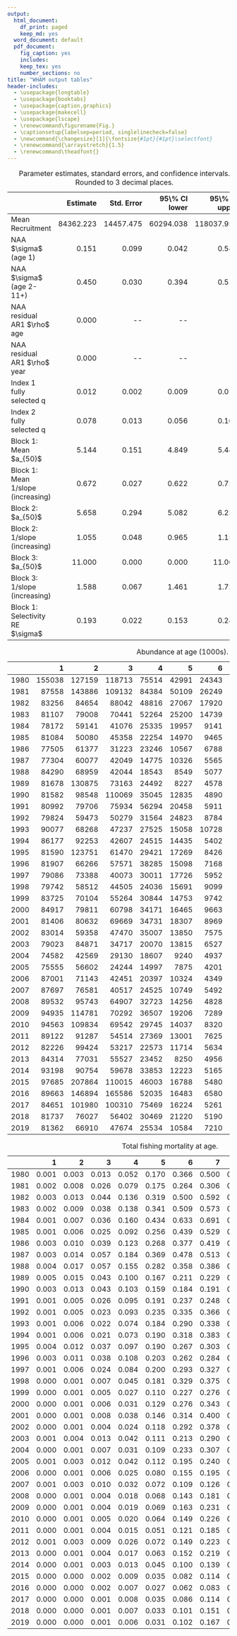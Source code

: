 ```yaml
---
output:
  html_document:
    df_print: paged
    keep_md: yes
  word_document: default
  pdf_document:
    fig_caption: yes
    includes:
    keep_tex: yes
    number_sections: no
title: "WHAM output tables"
header-includes:
  - \usepackage{longtable}
  - \usepackage{booktabs}
  - \usepackage{caption,graphics}
  - \usepackage{makecell}
  - \usepackage{lscape}
  - \renewcommand\figurename{Fig.}
  - \captionsetup{labelsep=period, singlelinecheck=false}
  - \newcommand{\changesize}[1]{\fontsize{#1pt}{#1pt}\selectfont}
  - \renewcommand{\arraystretch}{1.5}
  - \renewcommand\theadfont{}
---
```






<table class="table" style="margin-left: auto; margin-right: auto;">
<caption>Parameter estimates, standard errors, and confidence intervals. Rounded to 3 decimal places.</caption>
 <thead>
  <tr>
   <th style="text-align:left;">   </th>
   <th style="text-align:right;"> Estimate </th>
   <th style="text-align:right;"> Std. Error </th>
   <th style="text-align:right;"> 95\% CI lower </th>
   <th style="text-align:right;"> 95\% CI upper </th>
  </tr>
 </thead>
<tbody>
  <tr>
   <td style="text-align:left;"> Mean Recruitment </td>
   <td style="text-align:right;"> 84362.223 </td>
   <td style="text-align:right;"> 14457.475 </td>
   <td style="text-align:right;"> 60294.038 </td>
   <td style="text-align:right;"> 118037.951 </td>
  </tr>
  <tr>
   <td style="text-align:left;"> NAA $\sigma$ (age 1) </td>
   <td style="text-align:right;"> 0.151 </td>
   <td style="text-align:right;"> 0.099 </td>
   <td style="text-align:right;"> 0.042 </td>
   <td style="text-align:right;"> 0.545 </td>
  </tr>
  <tr>
   <td style="text-align:left;"> NAA $\sigma$ (age 2-11+) </td>
   <td style="text-align:right;"> 0.450 </td>
   <td style="text-align:right;"> 0.030 </td>
   <td style="text-align:right;"> 0.394 </td>
   <td style="text-align:right;"> 0.513 </td>
  </tr>
  <tr>
   <td style="text-align:left;"> NAA residual AR1 $\rho$ age </td>
   <td style="text-align:right;"> 0.000 </td>
   <td style="text-align:right;"> -- </td>
   <td style="text-align:right;"> -- </td>
   <td style="text-align:right;"> -- </td>
  </tr>
  <tr>
   <td style="text-align:left;"> NAA residual AR1 $\rho$ year </td>
   <td style="text-align:right;"> 0.000 </td>
   <td style="text-align:right;"> -- </td>
   <td style="text-align:right;"> -- </td>
   <td style="text-align:right;"> -- </td>
  </tr>
  <tr>
   <td style="text-align:left;"> Index 1 fully selected q </td>
   <td style="text-align:right;"> 0.012 </td>
   <td style="text-align:right;"> 0.002 </td>
   <td style="text-align:right;"> 0.009 </td>
   <td style="text-align:right;"> 0.016 </td>
  </tr>
  <tr>
   <td style="text-align:left;"> Index 2 fully selected q </td>
   <td style="text-align:right;"> 0.078 </td>
   <td style="text-align:right;"> 0.013 </td>
   <td style="text-align:right;"> 0.056 </td>
   <td style="text-align:right;"> 0.109 </td>
  </tr>
  <tr>
   <td style="text-align:left;"> Block 1: Mean $a_{50}$ </td>
   <td style="text-align:right;"> 5.144 </td>
   <td style="text-align:right;"> 0.151 </td>
   <td style="text-align:right;"> 4.849 </td>
   <td style="text-align:right;"> 5.441 </td>
  </tr>
  <tr>
   <td style="text-align:left;"> Block 1: Mean 1/slope (increasing) </td>
   <td style="text-align:right;"> 0.672 </td>
   <td style="text-align:right;"> 0.027 </td>
   <td style="text-align:right;"> 0.622 </td>
   <td style="text-align:right;"> 0.726 </td>
  </tr>
  <tr>
   <td style="text-align:left;"> Block 2: $a_{50}$ </td>
   <td style="text-align:right;"> 5.658 </td>
   <td style="text-align:right;"> 0.294 </td>
   <td style="text-align:right;"> 5.082 </td>
   <td style="text-align:right;"> 6.231 </td>
  </tr>
  <tr>
   <td style="text-align:left;"> Block 2: 1/slope (increasing) </td>
   <td style="text-align:right;"> 1.055 </td>
   <td style="text-align:right;"> 0.048 </td>
   <td style="text-align:right;"> 0.965 </td>
   <td style="text-align:right;"> 1.152 </td>
  </tr>
  <tr>
   <td style="text-align:left;"> Block 3: $a_{50}$ </td>
   <td style="text-align:right;"> 11.000 </td>
   <td style="text-align:right;"> 0.000 </td>
   <td style="text-align:right;"> 0.000 </td>
   <td style="text-align:right;"> 11.000 </td>
  </tr>
  <tr>
   <td style="text-align:left;"> Block 3: 1/slope (increasing) </td>
   <td style="text-align:right;"> 1.588 </td>
   <td style="text-align:right;"> 0.067 </td>
   <td style="text-align:right;"> 1.461 </td>
   <td style="text-align:right;"> 1.724 </td>
  </tr>
  <tr>
   <td style="text-align:left;"> Block 1: Selectivity RE $\sigma$ </td>
   <td style="text-align:right;"> 0.193 </td>
   <td style="text-align:right;"> 0.022 </td>
   <td style="text-align:right;"> 0.153 </td>
   <td style="text-align:right;"> 0.242 </td>
  </tr>
</tbody>
</table>

<table class="table" style="margin-left: auto; margin-right: auto;">
<caption>Abundance at age (1000s).</caption>
 <thead>
  <tr>
   <th style="text-align:left;">   </th>
   <th style="text-align:right;"> 1 </th>
   <th style="text-align:right;"> 2 </th>
   <th style="text-align:right;"> 3 </th>
   <th style="text-align:right;"> 4 </th>
   <th style="text-align:right;"> 5 </th>
   <th style="text-align:right;"> 6 </th>
   <th style="text-align:right;"> 7 </th>
   <th style="text-align:right;"> 8 </th>
   <th style="text-align:right;"> 9 </th>
   <th style="text-align:right;"> 10 </th>
   <th style="text-align:right;"> 11+ </th>
  </tr>
 </thead>
<tbody>
  <tr>
   <td style="text-align:left;"> 1980 </td>
   <td style="text-align:right;"> 155038 </td>
   <td style="text-align:right;"> 127159 </td>
   <td style="text-align:right;"> 118713 </td>
   <td style="text-align:right;"> 75514 </td>
   <td style="text-align:right;"> 42991 </td>
   <td style="text-align:right;"> 24343 </td>
   <td style="text-align:right;"> 15009 </td>
   <td style="text-align:right;"> 6763 </td>
   <td style="text-align:right;"> 3004 </td>
   <td style="text-align:right;"> 2974 </td>
   <td style="text-align:right;"> 2480 </td>
  </tr>
  <tr>
   <td style="text-align:left;"> 1981 </td>
   <td style="text-align:right;"> 87558 </td>
   <td style="text-align:right;"> 143886 </td>
   <td style="text-align:right;"> 109132 </td>
   <td style="text-align:right;"> 84384 </td>
   <td style="text-align:right;"> 50109 </td>
   <td style="text-align:right;"> 26249 </td>
   <td style="text-align:right;"> 13713 </td>
   <td style="text-align:right;"> 7524 </td>
   <td style="text-align:right;"> 3326 </td>
   <td style="text-align:right;"> 1560 </td>
   <td style="text-align:right;"> 1176 </td>
  </tr>
  <tr>
   <td style="text-align:left;"> 1982 </td>
   <td style="text-align:right;"> 83256 </td>
   <td style="text-align:right;"> 84654 </td>
   <td style="text-align:right;"> 88042 </td>
   <td style="text-align:right;"> 48816 </td>
   <td style="text-align:right;"> 27067 </td>
   <td style="text-align:right;"> 17920 </td>
   <td style="text-align:right;"> 10631 </td>
   <td style="text-align:right;"> 5163 </td>
   <td style="text-align:right;"> 3490 </td>
   <td style="text-align:right;"> 2023 </td>
   <td style="text-align:right;"> 944 </td>
  </tr>
  <tr>
   <td style="text-align:left;"> 1983 </td>
   <td style="text-align:right;"> 81107 </td>
   <td style="text-align:right;"> 79008 </td>
   <td style="text-align:right;"> 70441 </td>
   <td style="text-align:right;"> 52264 </td>
   <td style="text-align:right;"> 25200 </td>
   <td style="text-align:right;"> 14739 </td>
   <td style="text-align:right;"> 7746 </td>
   <td style="text-align:right;"> 4493 </td>
   <td style="text-align:right;"> 2415 </td>
   <td style="text-align:right;"> 2717 </td>
   <td style="text-align:right;"> 836 </td>
  </tr>
  <tr>
   <td style="text-align:left;"> 1984 </td>
   <td style="text-align:right;"> 78172 </td>
   <td style="text-align:right;"> 59141 </td>
   <td style="text-align:right;"> 41076 </td>
   <td style="text-align:right;"> 25335 </td>
   <td style="text-align:right;"> 19957 </td>
   <td style="text-align:right;"> 9141 </td>
   <td style="text-align:right;"> 5905 </td>
   <td style="text-align:right;"> 2432 </td>
   <td style="text-align:right;"> 1811 </td>
   <td style="text-align:right;"> 1392 </td>
   <td style="text-align:right;"> 816 </td>
  </tr>
  <tr>
   <td style="text-align:left;"> 1985 </td>
   <td style="text-align:right;"> 81084 </td>
   <td style="text-align:right;"> 50080 </td>
   <td style="text-align:right;"> 45358 </td>
   <td style="text-align:right;"> 22254 </td>
   <td style="text-align:right;"> 14970 </td>
   <td style="text-align:right;"> 9465 </td>
   <td style="text-align:right;"> 6123 </td>
   <td style="text-align:right;"> 3279 </td>
   <td style="text-align:right;"> 1531 </td>
   <td style="text-align:right;"> 1057 </td>
   <td style="text-align:right;"> 597 </td>
  </tr>
  <tr>
   <td style="text-align:left;"> 1986 </td>
   <td style="text-align:right;"> 77505 </td>
   <td style="text-align:right;"> 61377 </td>
   <td style="text-align:right;"> 31223 </td>
   <td style="text-align:right;"> 23246 </td>
   <td style="text-align:right;"> 10567 </td>
   <td style="text-align:right;"> 6788 </td>
   <td style="text-align:right;"> 4365 </td>
   <td style="text-align:right;"> 1969 </td>
   <td style="text-align:right;"> 1296 </td>
   <td style="text-align:right;"> 1184 </td>
   <td style="text-align:right;"> 389 </td>
  </tr>
  <tr>
   <td style="text-align:left;"> 1987 </td>
   <td style="text-align:right;"> 77304 </td>
   <td style="text-align:right;"> 60077 </td>
   <td style="text-align:right;"> 42049 </td>
   <td style="text-align:right;"> 14775 </td>
   <td style="text-align:right;"> 10326 </td>
   <td style="text-align:right;"> 5565 </td>
   <td style="text-align:right;"> 3068 </td>
   <td style="text-align:right;"> 1803 </td>
   <td style="text-align:right;"> 1227 </td>
   <td style="text-align:right;"> 962 </td>
   <td style="text-align:right;"> 334 </td>
  </tr>
  <tr>
   <td style="text-align:left;"> 1988 </td>
   <td style="text-align:right;"> 84290 </td>
   <td style="text-align:right;"> 68959 </td>
   <td style="text-align:right;"> 42044 </td>
   <td style="text-align:right;"> 18543 </td>
   <td style="text-align:right;"> 8549 </td>
   <td style="text-align:right;"> 5077 </td>
   <td style="text-align:right;"> 3110 </td>
   <td style="text-align:right;"> 1207 </td>
   <td style="text-align:right;"> 1060 </td>
   <td style="text-align:right;"> 1273 </td>
   <td style="text-align:right;"> 297 </td>
  </tr>
  <tr>
   <td style="text-align:left;"> 1989 </td>
   <td style="text-align:right;"> 81678 </td>
   <td style="text-align:right;"> 130875 </td>
   <td style="text-align:right;"> 73163 </td>
   <td style="text-align:right;"> 24492 </td>
   <td style="text-align:right;"> 8227 </td>
   <td style="text-align:right;"> 4578 </td>
   <td style="text-align:right;"> 3129 </td>
   <td style="text-align:right;"> 1535 </td>
   <td style="text-align:right;"> 1156 </td>
   <td style="text-align:right;"> 1146 </td>
   <td style="text-align:right;"> 409 </td>
  </tr>
  <tr>
   <td style="text-align:left;"> 1990 </td>
   <td style="text-align:right;"> 81582 </td>
   <td style="text-align:right;"> 98548 </td>
   <td style="text-align:right;"> 110069 </td>
   <td style="text-align:right;"> 35045 </td>
   <td style="text-align:right;"> 12835 </td>
   <td style="text-align:right;"> 4890 </td>
   <td style="text-align:right;"> 2940 </td>
   <td style="text-align:right;"> 1580 </td>
   <td style="text-align:right;"> 1270 </td>
   <td style="text-align:right;"> 995 </td>
   <td style="text-align:right;"> 501 </td>
  </tr>
  <tr>
   <td style="text-align:left;"> 1991 </td>
   <td style="text-align:right;"> 80992 </td>
   <td style="text-align:right;"> 79706 </td>
   <td style="text-align:right;"> 75934 </td>
   <td style="text-align:right;"> 56294 </td>
   <td style="text-align:right;"> 20458 </td>
   <td style="text-align:right;"> 5911 </td>
   <td style="text-align:right;"> 2330 </td>
   <td style="text-align:right;"> 1770 </td>
   <td style="text-align:right;"> 1279 </td>
   <td style="text-align:right;"> 1235 </td>
   <td style="text-align:right;"> 486 </td>
  </tr>
  <tr>
   <td style="text-align:left;"> 1992 </td>
   <td style="text-align:right;"> 79824 </td>
   <td style="text-align:right;"> 59473 </td>
   <td style="text-align:right;"> 50279 </td>
   <td style="text-align:right;"> 31564 </td>
   <td style="text-align:right;"> 24823 </td>
   <td style="text-align:right;"> 8784 </td>
   <td style="text-align:right;"> 3363 </td>
   <td style="text-align:right;"> 1494 </td>
   <td style="text-align:right;"> 1094 </td>
   <td style="text-align:right;"> 1029 </td>
   <td style="text-align:right;"> 435 </td>
  </tr>
  <tr>
   <td style="text-align:left;"> 1993 </td>
   <td style="text-align:right;"> 90077 </td>
   <td style="text-align:right;"> 68268 </td>
   <td style="text-align:right;"> 47237 </td>
   <td style="text-align:right;"> 27525 </td>
   <td style="text-align:right;"> 15058 </td>
   <td style="text-align:right;"> 10728 </td>
   <td style="text-align:right;"> 4103 </td>
   <td style="text-align:right;"> 1723 </td>
   <td style="text-align:right;"> 1318 </td>
   <td style="text-align:right;"> 1041 </td>
   <td style="text-align:right;"> 446 </td>
  </tr>
  <tr>
   <td style="text-align:left;"> 1994 </td>
   <td style="text-align:right;"> 86177 </td>
   <td style="text-align:right;"> 92253 </td>
   <td style="text-align:right;"> 42607 </td>
   <td style="text-align:right;"> 24515 </td>
   <td style="text-align:right;"> 14435 </td>
   <td style="text-align:right;"> 5402 </td>
   <td style="text-align:right;"> 3773 </td>
   <td style="text-align:right;"> 2071 </td>
   <td style="text-align:right;"> 1252 </td>
   <td style="text-align:right;"> 1091 </td>
   <td style="text-align:right;"> 420 </td>
  </tr>
  <tr>
   <td style="text-align:left;"> 1995 </td>
   <td style="text-align:right;"> 81590 </td>
   <td style="text-align:right;"> 123751 </td>
   <td style="text-align:right;"> 61470 </td>
   <td style="text-align:right;"> 29421 </td>
   <td style="text-align:right;"> 17269 </td>
   <td style="text-align:right;"> 8426 </td>
   <td style="text-align:right;"> 2726 </td>
   <td style="text-align:right;"> 1995 </td>
   <td style="text-align:right;"> 1283 </td>
   <td style="text-align:right;"> 1023 </td>
   <td style="text-align:right;"> 417 </td>
  </tr>
  <tr>
   <td style="text-align:left;"> 1996 </td>
   <td style="text-align:right;"> 81907 </td>
   <td style="text-align:right;"> 66266 </td>
   <td style="text-align:right;"> 57571 </td>
   <td style="text-align:right;"> 38285 </td>
   <td style="text-align:right;"> 15098 </td>
   <td style="text-align:right;"> 7168 </td>
   <td style="text-align:right;"> 2855 </td>
   <td style="text-align:right;"> 1723 </td>
   <td style="text-align:right;"> 1168 </td>
   <td style="text-align:right;"> 918 </td>
   <td style="text-align:right;"> 559 </td>
  </tr>
  <tr>
   <td style="text-align:left;"> 1997 </td>
   <td style="text-align:right;"> 79086 </td>
   <td style="text-align:right;"> 73388 </td>
   <td style="text-align:right;"> 40073 </td>
   <td style="text-align:right;"> 30011 </td>
   <td style="text-align:right;"> 17726 </td>
   <td style="text-align:right;"> 5952 </td>
   <td style="text-align:right;"> 2250 </td>
   <td style="text-align:right;"> 1406 </td>
   <td style="text-align:right;"> 917 </td>
   <td style="text-align:right;"> 927 </td>
   <td style="text-align:right;"> 335 </td>
  </tr>
  <tr>
   <td style="text-align:left;"> 1998 </td>
   <td style="text-align:right;"> 79742 </td>
   <td style="text-align:right;"> 58512 </td>
   <td style="text-align:right;"> 44505 </td>
   <td style="text-align:right;"> 24036 </td>
   <td style="text-align:right;"> 15691 </td>
   <td style="text-align:right;"> 9099 </td>
   <td style="text-align:right;"> 3220 </td>
   <td style="text-align:right;"> 1132 </td>
   <td style="text-align:right;"> 812 </td>
   <td style="text-align:right;"> 774 </td>
   <td style="text-align:right;"> 307 </td>
  </tr>
  <tr>
   <td style="text-align:left;"> 1999 </td>
   <td style="text-align:right;"> 83725 </td>
   <td style="text-align:right;"> 70104 </td>
   <td style="text-align:right;"> 55264 </td>
   <td style="text-align:right;"> 30844 </td>
   <td style="text-align:right;"> 14753 </td>
   <td style="text-align:right;"> 9742 </td>
   <td style="text-align:right;"> 4519 </td>
   <td style="text-align:right;"> 1496 </td>
   <td style="text-align:right;"> 1042 </td>
   <td style="text-align:right;"> 776 </td>
   <td style="text-align:right;"> 298 </td>
  </tr>
  <tr>
   <td style="text-align:left;"> 2000 </td>
   <td style="text-align:right;"> 84917 </td>
   <td style="text-align:right;"> 79811 </td>
   <td style="text-align:right;"> 60798 </td>
   <td style="text-align:right;"> 34171 </td>
   <td style="text-align:right;"> 16465 </td>
   <td style="text-align:right;"> 9663 </td>
   <td style="text-align:right;"> 5734 </td>
   <td style="text-align:right;"> 1831 </td>
   <td style="text-align:right;"> 979 </td>
   <td style="text-align:right;"> 934 </td>
   <td style="text-align:right;"> 296 </td>
  </tr>
  <tr>
   <td style="text-align:left;"> 2001 </td>
   <td style="text-align:right;"> 81406 </td>
   <td style="text-align:right;"> 80632 </td>
   <td style="text-align:right;"> 69669 </td>
   <td style="text-align:right;"> 34731 </td>
   <td style="text-align:right;"> 18307 </td>
   <td style="text-align:right;"> 8969 </td>
   <td style="text-align:right;"> 4532 </td>
   <td style="text-align:right;"> 2271 </td>
   <td style="text-align:right;"> 1183 </td>
   <td style="text-align:right;"> 872 </td>
   <td style="text-align:right;"> 390 </td>
  </tr>
  <tr>
   <td style="text-align:left;"> 2002 </td>
   <td style="text-align:right;"> 83014 </td>
   <td style="text-align:right;"> 59358 </td>
   <td style="text-align:right;"> 47470 </td>
   <td style="text-align:right;"> 35007 </td>
   <td style="text-align:right;"> 13850 </td>
   <td style="text-align:right;"> 7575 </td>
   <td style="text-align:right;"> 3867 </td>
   <td style="text-align:right;"> 1832 </td>
   <td style="text-align:right;"> 1130 </td>
   <td style="text-align:right;"> 840 </td>
   <td style="text-align:right;"> 372 </td>
  </tr>
  <tr>
   <td style="text-align:left;"> 2003 </td>
   <td style="text-align:right;"> 79023 </td>
   <td style="text-align:right;"> 84871 </td>
   <td style="text-align:right;"> 34717 </td>
   <td style="text-align:right;"> 20070 </td>
   <td style="text-align:right;"> 13815 </td>
   <td style="text-align:right;"> 6527 </td>
   <td style="text-align:right;"> 3227 </td>
   <td style="text-align:right;"> 1801 </td>
   <td style="text-align:right;"> 1205 </td>
   <td style="text-align:right;"> 797 </td>
   <td style="text-align:right;"> 333 </td>
  </tr>
  <tr>
   <td style="text-align:left;"> 2004 </td>
   <td style="text-align:right;"> 74582 </td>
   <td style="text-align:right;"> 42569 </td>
   <td style="text-align:right;"> 29130 </td>
   <td style="text-align:right;"> 18607 </td>
   <td style="text-align:right;"> 9240 </td>
   <td style="text-align:right;"> 4937 </td>
   <td style="text-align:right;"> 1886 </td>
   <td style="text-align:right;"> 1355 </td>
   <td style="text-align:right;"> 982 </td>
   <td style="text-align:right;"> 832 </td>
   <td style="text-align:right;"> 263 </td>
  </tr>
  <tr>
   <td style="text-align:left;"> 2005 </td>
   <td style="text-align:right;"> 75555 </td>
   <td style="text-align:right;"> 56602 </td>
   <td style="text-align:right;"> 24244 </td>
   <td style="text-align:right;"> 14997 </td>
   <td style="text-align:right;"> 7875 </td>
   <td style="text-align:right;"> 4201 </td>
   <td style="text-align:right;"> 1961 </td>
   <td style="text-align:right;"> 934 </td>
   <td style="text-align:right;"> 659 </td>
   <td style="text-align:right;"> 689 </td>
   <td style="text-align:right;"> 284 </td>
  </tr>
  <tr>
   <td style="text-align:left;"> 2006 </td>
   <td style="text-align:right;"> 87001 </td>
   <td style="text-align:right;"> 71143 </td>
   <td style="text-align:right;"> 42451 </td>
   <td style="text-align:right;"> 20397 </td>
   <td style="text-align:right;"> 10324 </td>
   <td style="text-align:right;"> 4349 </td>
   <td style="text-align:right;"> 2473 </td>
   <td style="text-align:right;"> 1027 </td>
   <td style="text-align:right;"> 791 </td>
   <td style="text-align:right;"> 682 </td>
   <td style="text-align:right;"> 293 </td>
  </tr>
  <tr>
   <td style="text-align:left;"> 2007 </td>
   <td style="text-align:right;"> 87697 </td>
   <td style="text-align:right;"> 76581 </td>
   <td style="text-align:right;"> 40517 </td>
   <td style="text-align:right;"> 24525 </td>
   <td style="text-align:right;"> 10749 </td>
   <td style="text-align:right;"> 5492 </td>
   <td style="text-align:right;"> 1940 </td>
   <td style="text-align:right;"> 1334 </td>
   <td style="text-align:right;"> 564 </td>
   <td style="text-align:right;"> 731 </td>
   <td style="text-align:right;"> 369 </td>
  </tr>
  <tr>
   <td style="text-align:left;"> 2008 </td>
   <td style="text-align:right;"> 89532 </td>
   <td style="text-align:right;"> 95743 </td>
   <td style="text-align:right;"> 64907 </td>
   <td style="text-align:right;"> 32723 </td>
   <td style="text-align:right;"> 14256 </td>
   <td style="text-align:right;"> 4828 </td>
   <td style="text-align:right;"> 2471 </td>
   <td style="text-align:right;"> 1101 </td>
   <td style="text-align:right;"> 957 </td>
   <td style="text-align:right;"> 390 </td>
   <td style="text-align:right;"> 447 </td>
  </tr>
  <tr>
   <td style="text-align:left;"> 2009 </td>
   <td style="text-align:right;"> 94935 </td>
   <td style="text-align:right;"> 114781 </td>
   <td style="text-align:right;"> 70292 </td>
   <td style="text-align:right;"> 36507 </td>
   <td style="text-align:right;"> 19206 </td>
   <td style="text-align:right;"> 7289 </td>
   <td style="text-align:right;"> 2532 </td>
   <td style="text-align:right;"> 1521 </td>
   <td style="text-align:right;"> 632 </td>
   <td style="text-align:right;"> 785 </td>
   <td style="text-align:right;"> 346 </td>
  </tr>
  <tr>
   <td style="text-align:left;"> 2010 </td>
   <td style="text-align:right;"> 94563 </td>
   <td style="text-align:right;"> 109834 </td>
   <td style="text-align:right;"> 69542 </td>
   <td style="text-align:right;"> 29745 </td>
   <td style="text-align:right;"> 14037 </td>
   <td style="text-align:right;"> 8320 </td>
   <td style="text-align:right;"> 3884 </td>
   <td style="text-align:right;"> 1355 </td>
   <td style="text-align:right;"> 1073 </td>
   <td style="text-align:right;"> 334 </td>
   <td style="text-align:right;"> 467 </td>
  </tr>
  <tr>
   <td style="text-align:left;"> 2011 </td>
   <td style="text-align:right;"> 89122 </td>
   <td style="text-align:right;"> 91287 </td>
   <td style="text-align:right;"> 54514 </td>
   <td style="text-align:right;"> 27369 </td>
   <td style="text-align:right;"> 13001 </td>
   <td style="text-align:right;"> 7625 </td>
   <td style="text-align:right;"> 5015 </td>
   <td style="text-align:right;"> 2497 </td>
   <td style="text-align:right;"> 931 </td>
   <td style="text-align:right;"> 957 </td>
   <td style="text-align:right;"> 327 </td>
  </tr>
  <tr>
   <td style="text-align:left;"> 2012 </td>
   <td style="text-align:right;"> 82226 </td>
   <td style="text-align:right;"> 99424 </td>
   <td style="text-align:right;"> 53217 </td>
   <td style="text-align:right;"> 22573 </td>
   <td style="text-align:right;"> 11714 </td>
   <td style="text-align:right;"> 5634 </td>
   <td style="text-align:right;"> 4076 </td>
   <td style="text-align:right;"> 2724 </td>
   <td style="text-align:right;"> 1520 </td>
   <td style="text-align:right;"> 974 </td>
   <td style="text-align:right;"> 356 </td>
  </tr>
  <tr>
   <td style="text-align:left;"> 2013 </td>
   <td style="text-align:right;"> 84314 </td>
   <td style="text-align:right;"> 77031 </td>
   <td style="text-align:right;"> 55527 </td>
   <td style="text-align:right;"> 23452 </td>
   <td style="text-align:right;"> 8250 </td>
   <td style="text-align:right;"> 4956 </td>
   <td style="text-align:right;"> 2657 </td>
   <td style="text-align:right;"> 1827 </td>
   <td style="text-align:right;"> 1443 </td>
   <td style="text-align:right;"> 1244 </td>
   <td style="text-align:right;"> 387 </td>
  </tr>
  <tr>
   <td style="text-align:left;"> 2014 </td>
   <td style="text-align:right;"> 93198 </td>
   <td style="text-align:right;"> 90754 </td>
   <td style="text-align:right;"> 59678 </td>
   <td style="text-align:right;"> 33853 </td>
   <td style="text-align:right;"> 12223 </td>
   <td style="text-align:right;"> 5165 </td>
   <td style="text-align:right;"> 4377 </td>
   <td style="text-align:right;"> 1464 </td>
   <td style="text-align:right;"> 1411 </td>
   <td style="text-align:right;"> 1204 </td>
   <td style="text-align:right;"> 620 </td>
  </tr>
  <tr>
   <td style="text-align:left;"> 2015 </td>
   <td style="text-align:right;"> 97685 </td>
   <td style="text-align:right;"> 207864 </td>
   <td style="text-align:right;"> 110015 </td>
   <td style="text-align:right;"> 46003 </td>
   <td style="text-align:right;"> 16788 </td>
   <td style="text-align:right;"> 5480 </td>
   <td style="text-align:right;"> 2874 </td>
   <td style="text-align:right;"> 2678 </td>
   <td style="text-align:right;"> 1287 </td>
   <td style="text-align:right;"> 1372 </td>
   <td style="text-align:right;"> 943 </td>
  </tr>
  <tr>
   <td style="text-align:left;"> 2016 </td>
   <td style="text-align:right;"> 89663 </td>
   <td style="text-align:right;"> 146894 </td>
   <td style="text-align:right;"> 165586 </td>
   <td style="text-align:right;"> 52035 </td>
   <td style="text-align:right;"> 16483 </td>
   <td style="text-align:right;"> 6580 </td>
   <td style="text-align:right;"> 3026 </td>
   <td style="text-align:right;"> 1694 </td>
   <td style="text-align:right;"> 2057 </td>
   <td style="text-align:right;"> 1389 </td>
   <td style="text-align:right;"> 1198 </td>
  </tr>
  <tr>
   <td style="text-align:left;"> 2017 </td>
   <td style="text-align:right;"> 84651 </td>
   <td style="text-align:right;"> 101980 </td>
   <td style="text-align:right;"> 100310 </td>
   <td style="text-align:right;"> 75469 </td>
   <td style="text-align:right;"> 16224 </td>
   <td style="text-align:right;"> 5261 </td>
   <td style="text-align:right;"> 2469 </td>
   <td style="text-align:right;"> 1421 </td>
   <td style="text-align:right;"> 957 </td>
   <td style="text-align:right;"> 1513 </td>
   <td style="text-align:right;"> 833 </td>
  </tr>
  <tr>
   <td style="text-align:left;"> 2018 </td>
   <td style="text-align:right;"> 81737 </td>
   <td style="text-align:right;"> 76027 </td>
   <td style="text-align:right;"> 56402 </td>
   <td style="text-align:right;"> 30469 </td>
   <td style="text-align:right;"> 21220 </td>
   <td style="text-align:right;"> 5190 </td>
   <td style="text-align:right;"> 2139 </td>
   <td style="text-align:right;"> 1160 </td>
   <td style="text-align:right;"> 847 </td>
   <td style="text-align:right;"> 610 </td>
   <td style="text-align:right;"> 903 </td>
  </tr>
  <tr>
   <td style="text-align:left;"> 2019 </td>
   <td style="text-align:right;"> 81362 </td>
   <td style="text-align:right;"> 66910 </td>
   <td style="text-align:right;"> 47674 </td>
   <td style="text-align:right;"> 25534 </td>
   <td style="text-align:right;"> 10584 </td>
   <td style="text-align:right;"> 7210 </td>
   <td style="text-align:right;"> 2303 </td>
   <td style="text-align:right;"> 999 </td>
   <td style="text-align:right;"> 558 </td>
   <td style="text-align:right;"> 683 </td>
   <td style="text-align:right;"> 465 </td>
  </tr>
</tbody>
</table>

<table class="table" style="margin-left: auto; margin-right: auto;">
<caption>Total fishing mortality at age.</caption>
 <thead>
  <tr>
   <th style="text-align:left;">   </th>
   <th style="text-align:right;"> 1 </th>
   <th style="text-align:right;"> 2 </th>
   <th style="text-align:right;"> 3 </th>
   <th style="text-align:right;"> 4 </th>
   <th style="text-align:right;"> 5 </th>
   <th style="text-align:right;"> 6 </th>
   <th style="text-align:right;"> 7 </th>
   <th style="text-align:right;"> 8 </th>
   <th style="text-align:right;"> 9 </th>
   <th style="text-align:right;"> 10 </th>
   <th style="text-align:right;"> 11+ </th>
  </tr>
 </thead>
<tbody>
  <tr>
   <td style="text-align:left;"> 1980 </td>
   <td style="text-align:right;"> 0.001 </td>
   <td style="text-align:right;"> 0.003 </td>
   <td style="text-align:right;"> 0.013 </td>
   <td style="text-align:right;"> 0.052 </td>
   <td style="text-align:right;"> 0.170 </td>
   <td style="text-align:right;"> 0.366 </td>
   <td style="text-align:right;"> 0.500 </td>
   <td style="text-align:right;"> 0.547 </td>
   <td style="text-align:right;"> 0.560 </td>
   <td style="text-align:right;"> 0.563 </td>
   <td style="text-align:right;"> 0.563 </td>
  </tr>
  <tr>
   <td style="text-align:left;"> 1981 </td>
   <td style="text-align:right;"> 0.002 </td>
   <td style="text-align:right;"> 0.008 </td>
   <td style="text-align:right;"> 0.026 </td>
   <td style="text-align:right;"> 0.079 </td>
   <td style="text-align:right;"> 0.175 </td>
   <td style="text-align:right;"> 0.264 </td>
   <td style="text-align:right;"> 0.306 </td>
   <td style="text-align:right;"> 0.321 </td>
   <td style="text-align:right;"> 0.325 </td>
   <td style="text-align:right;"> 0.326 </td>
   <td style="text-align:right;"> 0.326 </td>
  </tr>
  <tr>
   <td style="text-align:left;"> 1982 </td>
   <td style="text-align:right;"> 0.003 </td>
   <td style="text-align:right;"> 0.013 </td>
   <td style="text-align:right;"> 0.044 </td>
   <td style="text-align:right;"> 0.136 </td>
   <td style="text-align:right;"> 0.319 </td>
   <td style="text-align:right;"> 0.500 </td>
   <td style="text-align:right;"> 0.592 </td>
   <td style="text-align:right;"> 0.623 </td>
   <td style="text-align:right;"> 0.632 </td>
   <td style="text-align:right;"> 0.635 </td>
   <td style="text-align:right;"> 0.635 </td>
  </tr>
  <tr>
   <td style="text-align:left;"> 1983 </td>
   <td style="text-align:right;"> 0.002 </td>
   <td style="text-align:right;"> 0.009 </td>
   <td style="text-align:right;"> 0.038 </td>
   <td style="text-align:right;"> 0.138 </td>
   <td style="text-align:right;"> 0.341 </td>
   <td style="text-align:right;"> 0.509 </td>
   <td style="text-align:right;"> 0.573 </td>
   <td style="text-align:right;"> 0.590 </td>
   <td style="text-align:right;"> 0.594 </td>
   <td style="text-align:right;"> 0.595 </td>
   <td style="text-align:right;"> 0.595 </td>
  </tr>
  <tr>
   <td style="text-align:left;"> 1984 </td>
   <td style="text-align:right;"> 0.001 </td>
   <td style="text-align:right;"> 0.007 </td>
   <td style="text-align:right;"> 0.036 </td>
   <td style="text-align:right;"> 0.160 </td>
   <td style="text-align:right;"> 0.434 </td>
   <td style="text-align:right;"> 0.633 </td>
   <td style="text-align:right;"> 0.691 </td>
   <td style="text-align:right;"> 0.703 </td>
   <td style="text-align:right;"> 0.705 </td>
   <td style="text-align:right;"> 0.706 </td>
   <td style="text-align:right;"> 0.706 </td>
  </tr>
  <tr>
   <td style="text-align:left;"> 1985 </td>
   <td style="text-align:right;"> 0.001 </td>
   <td style="text-align:right;"> 0.006 </td>
   <td style="text-align:right;"> 0.025 </td>
   <td style="text-align:right;"> 0.092 </td>
   <td style="text-align:right;"> 0.256 </td>
   <td style="text-align:right;"> 0.439 </td>
   <td style="text-align:right;"> 0.529 </td>
   <td style="text-align:right;"> 0.556 </td>
   <td style="text-align:right;"> 0.562 </td>
   <td style="text-align:right;"> 0.564 </td>
   <td style="text-align:right;"> 0.564 </td>
  </tr>
  <tr>
   <td style="text-align:left;"> 1986 </td>
   <td style="text-align:right;"> 0.003 </td>
   <td style="text-align:right;"> 0.010 </td>
   <td style="text-align:right;"> 0.039 </td>
   <td style="text-align:right;"> 0.123 </td>
   <td style="text-align:right;"> 0.268 </td>
   <td style="text-align:right;"> 0.377 </td>
   <td style="text-align:right;"> 0.419 </td>
   <td style="text-align:right;"> 0.431 </td>
   <td style="text-align:right;"> 0.434 </td>
   <td style="text-align:right;"> 0.434 </td>
   <td style="text-align:right;"> 0.435 </td>
  </tr>
  <tr>
   <td style="text-align:left;"> 1987 </td>
   <td style="text-align:right;"> 0.003 </td>
   <td style="text-align:right;"> 0.014 </td>
   <td style="text-align:right;"> 0.057 </td>
   <td style="text-align:right;"> 0.184 </td>
   <td style="text-align:right;"> 0.369 </td>
   <td style="text-align:right;"> 0.478 </td>
   <td style="text-align:right;"> 0.513 </td>
   <td style="text-align:right;"> 0.521 </td>
   <td style="text-align:right;"> 0.523 </td>
   <td style="text-align:right;"> 0.524 </td>
   <td style="text-align:right;"> 0.524 </td>
  </tr>
  <tr>
   <td style="text-align:left;"> 1988 </td>
   <td style="text-align:right;"> 0.004 </td>
   <td style="text-align:right;"> 0.017 </td>
   <td style="text-align:right;"> 0.057 </td>
   <td style="text-align:right;"> 0.155 </td>
   <td style="text-align:right;"> 0.282 </td>
   <td style="text-align:right;"> 0.358 </td>
   <td style="text-align:right;"> 0.386 </td>
   <td style="text-align:right;"> 0.393 </td>
   <td style="text-align:right;"> 0.396 </td>
   <td style="text-align:right;"> 0.396 </td>
   <td style="text-align:right;"> 0.396 </td>
  </tr>
  <tr>
   <td style="text-align:left;"> 1989 </td>
   <td style="text-align:right;"> 0.005 </td>
   <td style="text-align:right;"> 0.015 </td>
   <td style="text-align:right;"> 0.043 </td>
   <td style="text-align:right;"> 0.100 </td>
   <td style="text-align:right;"> 0.167 </td>
   <td style="text-align:right;"> 0.211 </td>
   <td style="text-align:right;"> 0.229 </td>
   <td style="text-align:right;"> 0.235 </td>
   <td style="text-align:right;"> 0.237 </td>
   <td style="text-align:right;"> 0.238 </td>
   <td style="text-align:right;"> 0.238 </td>
  </tr>
  <tr>
   <td style="text-align:left;"> 1990 </td>
   <td style="text-align:right;"> 0.003 </td>
   <td style="text-align:right;"> 0.013 </td>
   <td style="text-align:right;"> 0.043 </td>
   <td style="text-align:right;"> 0.103 </td>
   <td style="text-align:right;"> 0.159 </td>
   <td style="text-align:right;"> 0.184 </td>
   <td style="text-align:right;"> 0.191 </td>
   <td style="text-align:right;"> 0.193 </td>
   <td style="text-align:right;"> 0.194 </td>
   <td style="text-align:right;"> 0.194 </td>
   <td style="text-align:right;"> 0.194 </td>
  </tr>
  <tr>
   <td style="text-align:left;"> 1991 </td>
   <td style="text-align:right;"> 0.001 </td>
   <td style="text-align:right;"> 0.005 </td>
   <td style="text-align:right;"> 0.026 </td>
   <td style="text-align:right;"> 0.095 </td>
   <td style="text-align:right;"> 0.191 </td>
   <td style="text-align:right;"> 0.237 </td>
   <td style="text-align:right;"> 0.248 </td>
   <td style="text-align:right;"> 0.250 </td>
   <td style="text-align:right;"> 0.251 </td>
   <td style="text-align:right;"> 0.251 </td>
   <td style="text-align:right;"> 0.251 </td>
  </tr>
  <tr>
   <td style="text-align:left;"> 1992 </td>
   <td style="text-align:right;"> 0.001 </td>
   <td style="text-align:right;"> 0.005 </td>
   <td style="text-align:right;"> 0.023 </td>
   <td style="text-align:right;"> 0.093 </td>
   <td style="text-align:right;"> 0.235 </td>
   <td style="text-align:right;"> 0.335 </td>
   <td style="text-align:right;"> 0.366 </td>
   <td style="text-align:right;"> 0.372 </td>
   <td style="text-align:right;"> 0.374 </td>
   <td style="text-align:right;"> 0.374 </td>
   <td style="text-align:right;"> 0.374 </td>
  </tr>
  <tr>
   <td style="text-align:left;"> 1993 </td>
   <td style="text-align:right;"> 0.001 </td>
   <td style="text-align:right;"> 0.006 </td>
   <td style="text-align:right;"> 0.022 </td>
   <td style="text-align:right;"> 0.074 </td>
   <td style="text-align:right;"> 0.184 </td>
   <td style="text-align:right;"> 0.290 </td>
   <td style="text-align:right;"> 0.338 </td>
   <td style="text-align:right;"> 0.353 </td>
   <td style="text-align:right;"> 0.357 </td>
   <td style="text-align:right;"> 0.358 </td>
   <td style="text-align:right;"> 0.358 </td>
  </tr>
  <tr>
   <td style="text-align:left;"> 1994 </td>
   <td style="text-align:right;"> 0.001 </td>
   <td style="text-align:right;"> 0.006 </td>
   <td style="text-align:right;"> 0.021 </td>
   <td style="text-align:right;"> 0.073 </td>
   <td style="text-align:right;"> 0.190 </td>
   <td style="text-align:right;"> 0.318 </td>
   <td style="text-align:right;"> 0.383 </td>
   <td style="text-align:right;"> 0.404 </td>
   <td style="text-align:right;"> 0.409 </td>
   <td style="text-align:right;"> 0.411 </td>
   <td style="text-align:right;"> 0.411 </td>
  </tr>
  <tr>
   <td style="text-align:left;"> 1995 </td>
   <td style="text-align:right;"> 0.004 </td>
   <td style="text-align:right;"> 0.012 </td>
   <td style="text-align:right;"> 0.037 </td>
   <td style="text-align:right;"> 0.097 </td>
   <td style="text-align:right;"> 0.190 </td>
   <td style="text-align:right;"> 0.267 </td>
   <td style="text-align:right;"> 0.303 </td>
   <td style="text-align:right;"> 0.316 </td>
   <td style="text-align:right;"> 0.320 </td>
   <td style="text-align:right;"> 0.322 </td>
   <td style="text-align:right;"> 0.322 </td>
  </tr>
  <tr>
   <td style="text-align:left;"> 1996 </td>
   <td style="text-align:right;"> 0.003 </td>
   <td style="text-align:right;"> 0.011 </td>
   <td style="text-align:right;"> 0.038 </td>
   <td style="text-align:right;"> 0.108 </td>
   <td style="text-align:right;"> 0.203 </td>
   <td style="text-align:right;"> 0.262 </td>
   <td style="text-align:right;"> 0.284 </td>
   <td style="text-align:right;"> 0.290 </td>
   <td style="text-align:right;"> 0.291 </td>
   <td style="text-align:right;"> 0.292 </td>
   <td style="text-align:right;"> 0.292 </td>
  </tr>
  <tr>
   <td style="text-align:left;"> 1997 </td>
   <td style="text-align:right;"> 0.001 </td>
   <td style="text-align:right;"> 0.006 </td>
   <td style="text-align:right;"> 0.024 </td>
   <td style="text-align:right;"> 0.084 </td>
   <td style="text-align:right;"> 0.200 </td>
   <td style="text-align:right;"> 0.293 </td>
   <td style="text-align:right;"> 0.327 </td>
   <td style="text-align:right;"> 0.336 </td>
   <td style="text-align:right;"> 0.338 </td>
   <td style="text-align:right;"> 0.338 </td>
   <td style="text-align:right;"> 0.338 </td>
  </tr>
  <tr>
   <td style="text-align:left;"> 1998 </td>
   <td style="text-align:right;"> 0.000 </td>
   <td style="text-align:right;"> 0.001 </td>
   <td style="text-align:right;"> 0.007 </td>
   <td style="text-align:right;"> 0.045 </td>
   <td style="text-align:right;"> 0.181 </td>
   <td style="text-align:right;"> 0.329 </td>
   <td style="text-align:right;"> 0.375 </td>
   <td style="text-align:right;"> 0.383 </td>
   <td style="text-align:right;"> 0.384 </td>
   <td style="text-align:right;"> 0.384 </td>
   <td style="text-align:right;"> 0.384 </td>
  </tr>
  <tr>
   <td style="text-align:left;"> 1999 </td>
   <td style="text-align:right;"> 0.000 </td>
   <td style="text-align:right;"> 0.001 </td>
   <td style="text-align:right;"> 0.005 </td>
   <td style="text-align:right;"> 0.027 </td>
   <td style="text-align:right;"> 0.110 </td>
   <td style="text-align:right;"> 0.227 </td>
   <td style="text-align:right;"> 0.276 </td>
   <td style="text-align:right;"> 0.286 </td>
   <td style="text-align:right;"> 0.288 </td>
   <td style="text-align:right;"> 0.288 </td>
   <td style="text-align:right;"> 0.288 </td>
  </tr>
  <tr>
   <td style="text-align:left;"> 2000 </td>
   <td style="text-align:right;"> 0.000 </td>
   <td style="text-align:right;"> 0.001 </td>
   <td style="text-align:right;"> 0.006 </td>
   <td style="text-align:right;"> 0.031 </td>
   <td style="text-align:right;"> 0.129 </td>
   <td style="text-align:right;"> 0.276 </td>
   <td style="text-align:right;"> 0.343 </td>
   <td style="text-align:right;"> 0.357 </td>
   <td style="text-align:right;"> 0.360 </td>
   <td style="text-align:right;"> 0.360 </td>
   <td style="text-align:right;"> 0.361 </td>
  </tr>
  <tr>
   <td style="text-align:left;"> 2001 </td>
   <td style="text-align:right;"> 0.000 </td>
   <td style="text-align:right;"> 0.001 </td>
   <td style="text-align:right;"> 0.008 </td>
   <td style="text-align:right;"> 0.038 </td>
   <td style="text-align:right;"> 0.146 </td>
   <td style="text-align:right;"> 0.314 </td>
   <td style="text-align:right;"> 0.400 </td>
   <td style="text-align:right;"> 0.421 </td>
   <td style="text-align:right;"> 0.426 </td>
   <td style="text-align:right;"> 0.427 </td>
   <td style="text-align:right;"> 0.427 </td>
  </tr>
  <tr>
   <td style="text-align:left;"> 2002 </td>
   <td style="text-align:right;"> 0.000 </td>
   <td style="text-align:right;"> 0.001 </td>
   <td style="text-align:right;"> 0.004 </td>
   <td style="text-align:right;"> 0.024 </td>
   <td style="text-align:right;"> 0.118 </td>
   <td style="text-align:right;"> 0.292 </td>
   <td style="text-align:right;"> 0.378 </td>
   <td style="text-align:right;"> 0.396 </td>
   <td style="text-align:right;"> 0.398 </td>
   <td style="text-align:right;"> 0.399 </td>
   <td style="text-align:right;"> 0.399 </td>
  </tr>
  <tr>
   <td style="text-align:left;"> 2003 </td>
   <td style="text-align:right;"> 0.001 </td>
   <td style="text-align:right;"> 0.004 </td>
   <td style="text-align:right;"> 0.013 </td>
   <td style="text-align:right;"> 0.042 </td>
   <td style="text-align:right;"> 0.111 </td>
   <td style="text-align:right;"> 0.213 </td>
   <td style="text-align:right;"> 0.290 </td>
   <td style="text-align:right;"> 0.323 </td>
   <td style="text-align:right;"> 0.334 </td>
   <td style="text-align:right;"> 0.337 </td>
   <td style="text-align:right;"> 0.338 </td>
  </tr>
  <tr>
   <td style="text-align:left;"> 2004 </td>
   <td style="text-align:right;"> 0.000 </td>
   <td style="text-align:right;"> 0.001 </td>
   <td style="text-align:right;"> 0.007 </td>
   <td style="text-align:right;"> 0.031 </td>
   <td style="text-align:right;"> 0.109 </td>
   <td style="text-align:right;"> 0.233 </td>
   <td style="text-align:right;"> 0.307 </td>
   <td style="text-align:right;"> 0.329 </td>
   <td style="text-align:right;"> 0.334 </td>
   <td style="text-align:right;"> 0.335 </td>
   <td style="text-align:right;"> 0.335 </td>
  </tr>
  <tr>
   <td style="text-align:left;"> 2005 </td>
   <td style="text-align:right;"> 0.001 </td>
   <td style="text-align:right;"> 0.003 </td>
   <td style="text-align:right;"> 0.012 </td>
   <td style="text-align:right;"> 0.042 </td>
   <td style="text-align:right;"> 0.112 </td>
   <td style="text-align:right;"> 0.195 </td>
   <td style="text-align:right;"> 0.240 </td>
   <td style="text-align:right;"> 0.255 </td>
   <td style="text-align:right;"> 0.260 </td>
   <td style="text-align:right;"> 0.261 </td>
   <td style="text-align:right;"> 0.261 </td>
  </tr>
  <tr>
   <td style="text-align:left;"> 2006 </td>
   <td style="text-align:right;"> 0.000 </td>
   <td style="text-align:right;"> 0.001 </td>
   <td style="text-align:right;"> 0.006 </td>
   <td style="text-align:right;"> 0.025 </td>
   <td style="text-align:right;"> 0.080 </td>
   <td style="text-align:right;"> 0.155 </td>
   <td style="text-align:right;"> 0.195 </td>
   <td style="text-align:right;"> 0.206 </td>
   <td style="text-align:right;"> 0.209 </td>
   <td style="text-align:right;"> 0.210 </td>
   <td style="text-align:right;"> 0.210 </td>
  </tr>
  <tr>
   <td style="text-align:left;"> 2007 </td>
   <td style="text-align:right;"> 0.001 </td>
   <td style="text-align:right;"> 0.003 </td>
   <td style="text-align:right;"> 0.010 </td>
   <td style="text-align:right;"> 0.032 </td>
   <td style="text-align:right;"> 0.072 </td>
   <td style="text-align:right;"> 0.109 </td>
   <td style="text-align:right;"> 0.126 </td>
   <td style="text-align:right;"> 0.131 </td>
   <td style="text-align:right;"> 0.133 </td>
   <td style="text-align:right;"> 0.133 </td>
   <td style="text-align:right;"> 0.133 </td>
  </tr>
  <tr>
   <td style="text-align:left;"> 2008 </td>
   <td style="text-align:right;"> 0.000 </td>
   <td style="text-align:right;"> 0.001 </td>
   <td style="text-align:right;"> 0.004 </td>
   <td style="text-align:right;"> 0.018 </td>
   <td style="text-align:right;"> 0.068 </td>
   <td style="text-align:right;"> 0.143 </td>
   <td style="text-align:right;"> 0.181 </td>
   <td style="text-align:right;"> 0.191 </td>
   <td style="text-align:right;"> 0.193 </td>
   <td style="text-align:right;"> 0.194 </td>
   <td style="text-align:right;"> 0.194 </td>
  </tr>
  <tr>
   <td style="text-align:left;"> 2009 </td>
   <td style="text-align:right;"> 0.000 </td>
   <td style="text-align:right;"> 0.001 </td>
   <td style="text-align:right;"> 0.004 </td>
   <td style="text-align:right;"> 0.019 </td>
   <td style="text-align:right;"> 0.069 </td>
   <td style="text-align:right;"> 0.163 </td>
   <td style="text-align:right;"> 0.231 </td>
   <td style="text-align:right;"> 0.255 </td>
   <td style="text-align:right;"> 0.261 </td>
   <td style="text-align:right;"> 0.262 </td>
   <td style="text-align:right;"> 0.262 </td>
  </tr>
  <tr>
   <td style="text-align:left;"> 2010 </td>
   <td style="text-align:right;"> 0.000 </td>
   <td style="text-align:right;"> 0.001 </td>
   <td style="text-align:right;"> 0.005 </td>
   <td style="text-align:right;"> 0.020 </td>
   <td style="text-align:right;"> 0.064 </td>
   <td style="text-align:right;"> 0.149 </td>
   <td style="text-align:right;"> 0.226 </td>
   <td style="text-align:right;"> 0.261 </td>
   <td style="text-align:right;"> 0.271 </td>
   <td style="text-align:right;"> 0.274 </td>
   <td style="text-align:right;"> 0.275 </td>
  </tr>
  <tr>
   <td style="text-align:left;"> 2011 </td>
   <td style="text-align:right;"> 0.000 </td>
   <td style="text-align:right;"> 0.001 </td>
   <td style="text-align:right;"> 0.004 </td>
   <td style="text-align:right;"> 0.015 </td>
   <td style="text-align:right;"> 0.051 </td>
   <td style="text-align:right;"> 0.121 </td>
   <td style="text-align:right;"> 0.185 </td>
   <td style="text-align:right;"> 0.213 </td>
   <td style="text-align:right;"> 0.222 </td>
   <td style="text-align:right;"> 0.224 </td>
   <td style="text-align:right;"> 0.224 </td>
  </tr>
  <tr>
   <td style="text-align:left;"> 2012 </td>
   <td style="text-align:right;"> 0.001 </td>
   <td style="text-align:right;"> 0.003 </td>
   <td style="text-align:right;"> 0.009 </td>
   <td style="text-align:right;"> 0.026 </td>
   <td style="text-align:right;"> 0.072 </td>
   <td style="text-align:right;"> 0.149 </td>
   <td style="text-align:right;"> 0.223 </td>
   <td style="text-align:right;"> 0.262 </td>
   <td style="text-align:right;"> 0.277 </td>
   <td style="text-align:right;"> 0.282 </td>
   <td style="text-align:right;"> 0.283 </td>
  </tr>
  <tr>
   <td style="text-align:left;"> 2013 </td>
   <td style="text-align:right;"> 0.000 </td>
   <td style="text-align:right;"> 0.001 </td>
   <td style="text-align:right;"> 0.004 </td>
   <td style="text-align:right;"> 0.017 </td>
   <td style="text-align:right;"> 0.063 </td>
   <td style="text-align:right;"> 0.152 </td>
   <td style="text-align:right;"> 0.219 </td>
   <td style="text-align:right;"> 0.242 </td>
   <td style="text-align:right;"> 0.248 </td>
   <td style="text-align:right;"> 0.249 </td>
   <td style="text-align:right;"> 0.249 </td>
  </tr>
  <tr>
   <td style="text-align:left;"> 2014 </td>
   <td style="text-align:right;"> 0.000 </td>
   <td style="text-align:right;"> 0.001 </td>
   <td style="text-align:right;"> 0.003 </td>
   <td style="text-align:right;"> 0.013 </td>
   <td style="text-align:right;"> 0.045 </td>
   <td style="text-align:right;"> 0.100 </td>
   <td style="text-align:right;"> 0.139 </td>
   <td style="text-align:right;"> 0.152 </td>
   <td style="text-align:right;"> 0.155 </td>
   <td style="text-align:right;"> 0.156 </td>
   <td style="text-align:right;"> 0.156 </td>
  </tr>
  <tr>
   <td style="text-align:left;"> 2015 </td>
   <td style="text-align:right;"> 0.000 </td>
   <td style="text-align:right;"> 0.000 </td>
   <td style="text-align:right;"> 0.002 </td>
   <td style="text-align:right;"> 0.009 </td>
   <td style="text-align:right;"> 0.035 </td>
   <td style="text-align:right;"> 0.082 </td>
   <td style="text-align:right;"> 0.114 </td>
   <td style="text-align:right;"> 0.124 </td>
   <td style="text-align:right;"> 0.126 </td>
   <td style="text-align:right;"> 0.127 </td>
   <td style="text-align:right;"> 0.127 </td>
  </tr>
  <tr>
   <td style="text-align:left;"> 2016 </td>
   <td style="text-align:right;"> 0.000 </td>
   <td style="text-align:right;"> 0.000 </td>
   <td style="text-align:right;"> 0.002 </td>
   <td style="text-align:right;"> 0.007 </td>
   <td style="text-align:right;"> 0.027 </td>
   <td style="text-align:right;"> 0.062 </td>
   <td style="text-align:right;"> 0.083 </td>
   <td style="text-align:right;"> 0.089 </td>
   <td style="text-align:right;"> 0.091 </td>
   <td style="text-align:right;"> 0.091 </td>
   <td style="text-align:right;"> 0.091 </td>
  </tr>
  <tr>
   <td style="text-align:left;"> 2017 </td>
   <td style="text-align:right;"> 0.000 </td>
   <td style="text-align:right;"> 0.000 </td>
   <td style="text-align:right;"> 0.001 </td>
   <td style="text-align:right;"> 0.008 </td>
   <td style="text-align:right;"> 0.035 </td>
   <td style="text-align:right;"> 0.086 </td>
   <td style="text-align:right;"> 0.114 </td>
   <td style="text-align:right;"> 0.121 </td>
   <td style="text-align:right;"> 0.122 </td>
   <td style="text-align:right;"> 0.122 </td>
   <td style="text-align:right;"> 0.122 </td>
  </tr>
  <tr>
   <td style="text-align:left;"> 2018 </td>
   <td style="text-align:right;"> 0.000 </td>
   <td style="text-align:right;"> 0.000 </td>
   <td style="text-align:right;"> 0.001 </td>
   <td style="text-align:right;"> 0.007 </td>
   <td style="text-align:right;"> 0.033 </td>
   <td style="text-align:right;"> 0.101 </td>
   <td style="text-align:right;"> 0.151 </td>
   <td style="text-align:right;"> 0.164 </td>
   <td style="text-align:right;"> 0.167 </td>
   <td style="text-align:right;"> 0.167 </td>
   <td style="text-align:right;"> 0.167 </td>
  </tr>
  <tr>
   <td style="text-align:left;"> 2019 </td>
   <td style="text-align:right;"> 0.000 </td>
   <td style="text-align:right;"> 0.000 </td>
   <td style="text-align:right;"> 0.001 </td>
   <td style="text-align:right;"> 0.006 </td>
   <td style="text-align:right;"> 0.031 </td>
   <td style="text-align:right;"> 0.102 </td>
   <td style="text-align:right;"> 0.167 </td>
   <td style="text-align:right;"> 0.189 </td>
   <td style="text-align:right;"> 0.193 </td>
   <td style="text-align:right;"> 0.194 </td>
   <td style="text-align:right;"> 0.194 </td>
  </tr>
</tbody>
</table>

